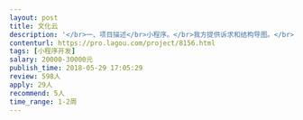 ```yaml
---                
layout: post       
title: 文化云           
description: '</br>一、项目描述</br>小程序。</br>我方提供诉求和结构导图。</br>主要做一个区政府的文化民生项目展示。</br></br>二、主要功能点</br>内容展示为主；</br>轻互动为辅：包括投票功能，排行榜。</br></br>三、可参考产品</br>这是一个手机网站，我需要做的项目和这相似程度80%以上。</br>http://shyd.wenhuayun.cn/yj/index.html</br></br>四、人员要求</br>需要一个小程序或者手机网站开发工程师（具体根据诉求聊），一个界面设计师（UE）。</br></br>备注：价格细聊后，根据需求调整。</br>'     
contenturl: https://pro.lagou.com/project/8156.html      
tags: [小程序开发]            
salary: 20000-30000元          
publish_time: 2018-05-29 17:05:29         
review: 598人                   
apply: 29人                   
recommend: 5人                   
time_range: 1-2周              
---                 
```

